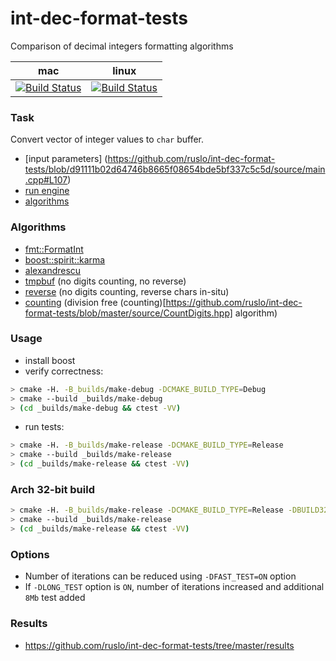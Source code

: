 int-dec-format-tests
====================

Comparison of decimal integers formatting algorithms

| mac                             | linux                          |
|---------------------------------|--------------------------------|
| [![Build Status][master]][repo] | [![Build Status][linux]][repo] |

[linux]: https://travis-ci.org/ruslo/int-dec-format-tests.png?branch=travis.linux
[master]: https://travis-ci.org/ruslo/int-dec-format-tests.png?branch=master
[repo]: https://travis-ci.org/ruslo/int-dec-format-tests

### Task
Convert vector of integer values to `char` buffer.

* [input parameters]
(https://github.com/ruslo/int-dec-format-tests/blob/d91111b02d64746b8665f08654bde5bf337c5c5d/source/main.cpp#L107)
* [run engine](https://github.com/ruslo/int-dec-format-tests/blob/master/source/Algos.hpp)
* [algorithms](https://github.com/ruslo/int-dec-format-tests/tree/master/source/algos)

### Algorithms
* [fmt::FormatInt](https://github.com/vitaut/format)
* [boost::spirit::karma](http://www.boost.org/doc/libs/1_55_0/libs/spirit/doc/html/spirit/karma.html)
* [alexandrescu](https://www.facebook.com/notes/facebook-engineering/three-optimization-tips-for-c/10151361643253920)
* [tmpbuf](https://github.com/ruslo/int-dec-format-tests/blob/master/source/algos/tmpbuf.hpp)
(no digits counting, no reverse)
* [reverse](https://github.com/ruslo/int-dec-format-tests/blob/master/source/algos/reverse.hpp)
(no digits counting, reverse chars in-situ)
* [counting](https://github.com/ruslo/int-dec-format-tests/blob/master/source/algos/counting.hpp)
(division free (counting)[https://github.com/ruslo/int-dec-format-tests/blob/master/source/CountDigits.hpp] algorithm)

### Usage
* install boost
* verify correctness:
```bash
> cmake -H. -B_builds/make-debug -DCMAKE_BUILD_TYPE=Debug
> cmake --build _builds/make-debug
> (cd _builds/make-debug && ctest -VV)
```
* run tests:
```bash
> cmake -H. -B_builds/make-release -DCMAKE_BUILD_TYPE=Release
> cmake --build _builds/make-release
> (cd _builds/make-release && ctest -VV)
```

### Arch 32-bit build
```bash
> cmake -H. -B_builds/make-release -DCMAKE_BUILD_TYPE=Release -DBUILD32=ON
> cmake --build _builds/make-release
> (cd _builds/make-release && ctest -VV)
```

### Options
* Number of iterations can be reduced using `-DFAST_TEST=ON` option
* If `-DLONG_TEST` option is `ON`, number of iterations increased and additional `8Mb` test added

### Results
* https://github.com/ruslo/int-dec-format-tests/tree/master/results
